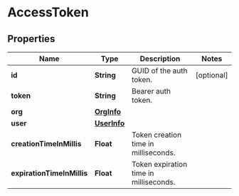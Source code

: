 

# AccessToken


## Properties

| Name | Type | Description | Notes |
|------------ | ------------- | ------------- | -------------|
|**id** | **String** | GUID of the auth token. |  [optional] |
|**token** | **String** | Bearer auth token. |  |
|**org** | [**OrgInfo**](OrgInfo.md) |  |  |
|**user** | [**UserInfo**](UserInfo.md) |  |  |
|**creationTimeInMillis** | **Float** | Token creation time in milliseconds. |  |
|**expirationTimeInMillis** | **Float** | Token expiration time in milliseconds. |  |



